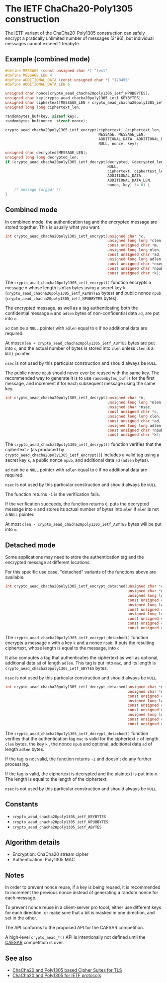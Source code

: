 # The IETF ChaCha20-Poly1305 construction

The IETF variant of the ChaCha20-Poly1305 construction can safely encrypt a pratically unlimited number of messages (2^96), but individual messages cannot exceed 1 terabyte.

## Example (combined mode)

```c
#define MESSAGE (const unsigned char *) "test"
#define MESSAGE_LEN 4
#define ADDITIONAL_DATA (const unsigned char *) "123456"
#define ADDITIONAL_DATA_LEN 6

unsigned char nonce[crypto_aead_chacha20poly1305_ietf_NPUBBYTES];
unsigned char key[crypto_aead_chacha20poly1305_ietf_KEYBYTES];
unsigned char ciphertext[MESSAGE_LEN + crypto_aead_chacha20poly1305_ietf_ABYTES];
unsigned long long ciphertext_len;

randombytes_buf(key, sizeof key);
randombytes_buf(nonce, sizeof nonce);

crypto_aead_chacha20poly1305_ietf_encrypt(ciphertext, &ciphertext_len,
                                          MESSAGE, MESSAGE_LEN,
                                          ADDITIONAL_DATA, ADDITIONAL_DATA_LEN,
                                          NULL, nonce, key);

unsigned char decrypted[MESSAGE_LEN];
unsigned long long decrypted_len;
if (crypto_aead_chacha20poly1305_ietf_decrypt(decrypted, &decrypted_len,
                                              NULL,
                                              ciphertext, ciphertext_len,
                                              ADDITIONAL_DATA,
                                              ADDITIONAL_DATA_LEN,
                                              nonce, key) != 0) {
    /* message forged! */
}
```

## Combined mode

In combined mode, the authentication tag and the encrypted message are stored together. This is usually what you want.

```c
int crypto_aead_chacha20poly1305_ietf_encrypt(unsigned char *c,
                                              unsigned long long *clen,
                                              const unsigned char *m,
                                              unsigned long long mlen,
                                              const unsigned char *ad,
                                              unsigned long long adlen,
                                              const unsigned char *nsec,
                                              const unsigned char *npub,
                                              const unsigned char *k);
```

The `crypto_aead_chacha20poly1305_ietf_encrypt()` function encrypts a message `m` whose length is `mlen` bytes using a secret key `k` (`crypto_aead_chacha20poly1305_ietf_KEYBYTES` bytes) and public nonce `npub` (`crypto_aead_chacha20poly1305_ietf_NPUBBYTES` bytes).

The encrypted message, as well as a tag authenticating both the confidential message `m` and `adlen` bytes of non-confidential data `ad`, are put into `c`.

`ad` can be a `NULL` pointer with `adlen` equal to `0` if no additional data are required.

At most `mlen + crypto_aead_chacha20poly1305_ietf_ABYTES` bytes are put into `c`, and the actual number of bytes is stored into `clen` unless `clen` is a `NULL` pointer.

`nsec` is not used by this particular construction and should always be `NULL`.

The public nonce `npub` should never ever be reused with the same key. The recommended way to generate it is to use `randombytes_buf()` for the first message, and increment it for each subsequent message using the same key.

```c
int crypto_aead_chacha20poly1305_ietf_decrypt(unsigned char *m,
                                              unsigned long long *mlen,
                                              unsigned char *nsec,
                                              const unsigned char *c,
                                              unsigned long long clen,
                                              const unsigned char *ad,
                                              unsigned long long adlen,
                                              const unsigned char *npub,
                                              const unsigned char *k);
```

The `crypto_aead_chacha20poly1305_ietf_decrypt()` function verifies that the ciphertext `c` (as produced by `crypto_aead_chacha20poly1305_ietf_encrypt()`) includes a valid tag using a secret key `k`, a public nonce `npub`, and additional data `ad` (`adlen` bytes).

`ad` can be a `NULL` pointer with `adlen` equal to `0` if no additional data are required.

`nsec` is not used by this particular construction and should always be `NULL`.

The function returns `-1` is the verification fails.

If the verification succeeds, the function returns `0`, puts the decrypted message into `m` and stores its actual number of bytes into `mlen` if `mlen` is not a `NULL` pointer.

At most `clen - crypto_aead_chacha20poly1305_ietf_ABYTES` bytes will be put into `m`.

## Detached mode

Some applications may need to store the authentication tag and the encrypted message at different locations.

For this specific use case, "detached" variants of the functions above are available.

```c
int crypto_aead_chacha20poly1305_ietf_encrypt_detached(unsigned char *c,
                                                       unsigned char *mac,
                                                       unsigned long long *maclen_p,
                                                       const unsigned char *m,
                                                       unsigned long long mlen,
                                                       const unsigned char *ad,
                                                       unsigned long long adlen,
                                                       const unsigned char *nsec,
                                                       const unsigned char *npub,
                                                       const unsigned char *k);
```

The `crypto_aead_chacha20poly1305_ietf_encrypt_detached()` function encrypts a message `m` with a key `k` and a nonce `npub`. It puts the resulting ciphertext, whose length is equal to the message, into `c`.

It also computes a tag that authenticates the ciphertext as well as optional, additional data `ad` of length `adlen`. This tag is put into `mac`, and its length is `crypto_aead_chacha20poly1305_ietf_ABYTES` bytes.

`nsec` is not used by this particular construction and should always be `NULL`.

```c
int crypto_aead_chacha20poly1305_ietf_decrypt_detached(unsigned char *m,
                                                       unsigned char *nsec,
                                                       const unsigned char *c,
                                                       unsigned long long clen,
                                                       const unsigned char *mac,
                                                       const unsigned char *ad,
                                                       unsigned long long adlen,
                                                       const unsigned char *npub,
                                                       const unsigned char *k);
```

The `crypto_aead_chacha20poly1305_ietf_decrypt_detached()` function verifies that the authentication tag `mac` is valid for the ciphertext `c` of length `clen` bytes, the key `k` , the nonce `npub` and optional, additional data `ad` of length `adlen` bytes.

If the tag is not valid, the function returns `-1` and doesn't do any further processing.

If the tag is valid, the ciphertext is decrypted and the plaintext is put into `m`. The length is equal to the length of the ciphertext.

`nsec` is not used by this particular construction and should always be `NULL`.

## Constants

- `crypto_aead_chacha20poly1305_ietf_KEYBYTES`
- `crypto_aead_chacha20poly1305_ietf_NPUBBYTES`
- `crypto_aead_chacha20poly1305_ietf_ABYTES`

## Algorithm details

- Encryption: ChaCha20 stream cipher
- Authentication: Poly1305 MAC

## Notes

In order to prevent nonce reuse, if a key is being reused, it is recommended to increment the previous nonce instead of generating a random nonce for each message.

To prevent nonce reuse in a client-server pro
tocol, either use different keys for each direction, or make sure that a bit is masked in one direction, and set in the other.

The API conforms to the proposed API for the CAESAR competition.

A high-level `crypto_aead_*()` API is intentionally not defined until the [CAESAR](http://competitions.cr.yp.to/caesar.html) competition is over.

## See also

- [ChaCha20 and Poly1305 based Cipher Suites for TLS](https://tools.ietf.org/html/draft-agl-tls-chacha20poly1305-04)
- [ChaCha20 and Poly1305 for IETF protocols](https://tools.ietf.org/html/rfc7539)
